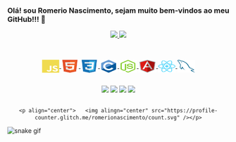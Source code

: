 ### Olá! sou Romerio Nascimento, sejam muito bem-vindos ao meu GitHub!!! 👋




<div align="center">
  <a href="https://github.com/romerionascimento">
 <img height="180em" src="https://github-readme-stats.vercel.app/api?username=romerionascimento&show_icons=true&theme=dracula"/>
 <img height="180em" src="https://github-readme-stats.vercel.app/api/top-langs/?username=romerionascimento&layout=compact&theme=dracula"/>
</div>

##
<div align="center" style="display: inline_block"><br>
  
  <img align="center" alt="" height="30" width="40" src="https://raw.githubusercontent.com/devicons/devicon/master/icons/javascript/javascript-plain.svg">
  <img align="center" alt="" height="30" width="40" src="https://raw.githubusercontent.com/devicons/devicon/master/icons/html5/html5-original.svg">
  <img align="center" alt="" height="30" width="40" src="https://raw.githubusercontent.com/devicons/devicon/master/icons/css3/css3-original.svg">
  <img align="center" alt="" height="30" width="40" src="https://raw.githubusercontent.com/devicons/devicon/master/icons/c/c-original.svg">
  <img align="center" alt="" height="30" width="40" src="https://raw.githubusercontent.com/devicons/devicon/master/icons/nodejs/nodejs-original.svg">
  <img align="center" alt="" height="30" width="40" src="https://raw.githubusercontent.com/devicons/devicon/master/icons/angularjs/angularjs-original.svg">
  <img align="center" alt="" height="30" width="40" src="https://raw.githubusercontent.com/devicons/devicon/master/icons/react/react-original.svg">
  <img align="center" alt="" height="30" width="40" src="https://raw.githubusercontent.com/devicons/devicon/master/icons/mysql/mysql-original.svg">
 
</div>

##

<div align="center">
  <a href="https://www.youtube.com/romeriodev" target="_blank"><img src="https://img.shields.io/badge/YouTube-FF0000?style=for-the-badge&logo=youtube&logoColor=white" target="_blank"></a>
  <a href="https://www.instagram.com/romeriodev/" target="_blank"><img src="https://img.shields.io/badge/-Instagram-%23E4405F?style=for-the-badge&logo=instagram&logoColor=white" target="_blank"></a>
  <a href = "mailto:romerio.itech@gmail.com"><img src="https://img.shields.io/badge/-Gmail-%23333?style=for-the-badge&logo=gmail&logoColor=white" target="_blank"></a>
  <a href="https://www.linkedin.com/in/romerio-nascimento-2059ba177/" target="_blank"><img src="https://img.shields.io/badge/-LinkedIn-%230077B5?style=for-the-badge&logo=linkedin&logoColor=white" target="_blank"></a> 
    
  
  </div>
  
  ##
  
  <div align="center">
  
    
    
    
</div>
  
  ##
  
  <div align="center">
 
    <p align="center">   <img alingn="center" src="https://profile-counter.glitch.me/romerionascimento/count.svg" /></p>
  
  </div>
 

![snake gif](https://github.com/romerionascimento/romerionascimento/blob/output/github-contribution-grid-snake.svg)

